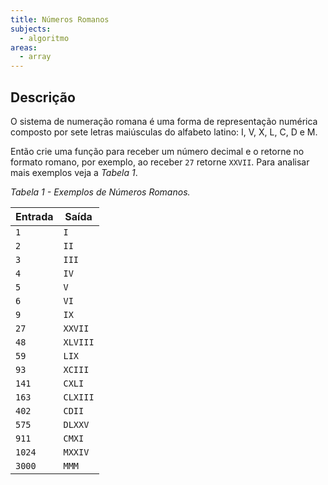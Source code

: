 ```yaml
---
title: Números Romanos
subjects:
  - algoritmo
areas:
  - array
---
```


## Descrição

O sistema de numeração romana é uma forma de representação numérica composto por sete letras maiúsculas do alfabeto latino: I, V, X, L, C, D e M.

Então crie uma função para receber um número decimal e o retorne no formato romano, por exemplo, ao receber `27` retorne `XXVII`. Para analisar mais exemplos veja a _Tabela 1_.

_Tabela 1 - Exemplos de Números Romanos._

| Entrada | Saída    |
| ------- | -------- |
| `1`     | `I`      |
| `2`     | `II`     |
| `3`     | `III`    |
| `4`     | `IV`     |
| `5`     | `V`      |
| `6`     | `VI`     |
| `9`     | `IX`     |
| `27`    | `XXVII`  |
| `48`    | `XLVIII` |
| `59`    | `LIX`    |
| `93`    | `XCIII`  |
| `141`   | `CXLI`   |
| `163`   | `CLXIII` |
| `402`   | `CDII`   |
| `575`   | `DLXXV`  |
| `911`   | `CMXI`   |
| `1024`  | `MXXIV`  |
| `3000`  | `MMM`    |
